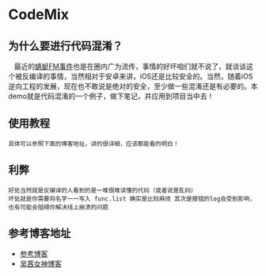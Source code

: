 # CodeMix
## 为什么要进行代码混淆？
    最近的[蜻蜓FM事件](https://www.anquanke.com/post/id/82891)也是在圈内广为流传，事情的好坏咱们就不说了，就谈谈这个被反编译的事情，当然相对于安卓来讲，iOS还是比较安全的。当然，随着iOS逆向工程的发展，现在也不敢说是绝对的安全，至少做一些混淆还是有必要的。本demo就是代码混淆的一个例子，做下笔记，并应用到项目当中去！
## 使用教程
    具体可以参照下面的博客地址，讲的很详细，应该都能看的明白！
## 利弊
    好处当然就是反编译的人看到的是一堆很难读懂的代码（或者说是乱码）
    坏处就是你需要将名字一一写入 func.list 确实是比较麻烦 其次是报错的log会受到影响，也有可能会阻碍你解决线上崩溃的问题
## 参考博客地址
* [参考博客](http://blog.csdn.net/qq_26359763/article/details/55258471)
* [吴茜女神博客](http://blog.csdn.net/yiyaaixuexi/article/details/29201699)
